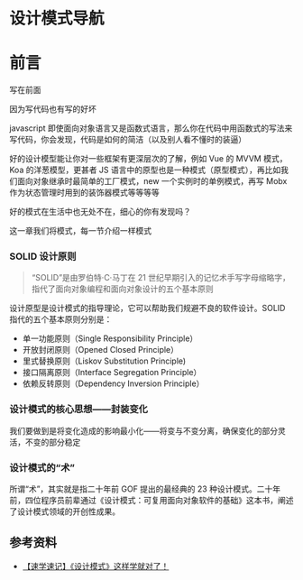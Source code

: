 # 设计模式导航

# 前言

写在前面

因为写代码也有写的好坏

javascript 即使面向对象语言又是函数式语言，那么你在代码中用函数式的写法来写代码，你会发现，代码是如何的简洁（以及别人看不懂时的装逼）

好的设计模型能让你对一些框架有更深层次的了解，例如 Vue 的 MVVM 模式，Koa 的洋葱模型，更甚者 JS 语言中的原型也是一种模式（原型模式），再比如我们面向对象继承时最简单的工厂模式，new 一个实例时的单例模式，再写 Mobx 作为状态管理时用到的装饰器模式等等等等

好的模式在生活中也无处不在，细心的你有发现吗？

这一章我们将模式，每一节介绍一样模式

### SOLID 设计原则

> “SOLID”是由罗伯特·C·马丁在 21 世纪早期引入的记忆术手写字母缩略字，指代了面向对象编程和面向对象设计的五个基本原则

设计原型是设计模式的指导理论，它可以帮助我们规避不良的软件设计。SOLID 指代的五个基本原则分别是：

-   单一功能原则（Single Responsibility Principle）
-   开放封闭原则（Opened Closed Principle）
-   里式替换原则（Liskov Substitution Principle)
-   接口隔离原则（Interface Segregation Principle）
-   依赖反转原则（Dependency Inversion Principle）

### 设计模式的核心思想——封装变化

我们要做到是将变化造成的影响最小化——将变与不变分离，确保变化的部分灵活，不变的部分稳定

### 设计模式的“术”

所谓“术”，其实就是指二十年前 GOF 提出的最经典的 23 种设计模式。二十年前，四位程序员前辈通过《设计模式：可复用面向对象软件的基础》这本书，阐述了设计模式领域的开创性成果。

## 参考资料

-   [【速学速记】《设计模式》这样学就对了！](https://mp.weixin.qq.com/s/dQE7-945x_2rieyBXV46rQ)
